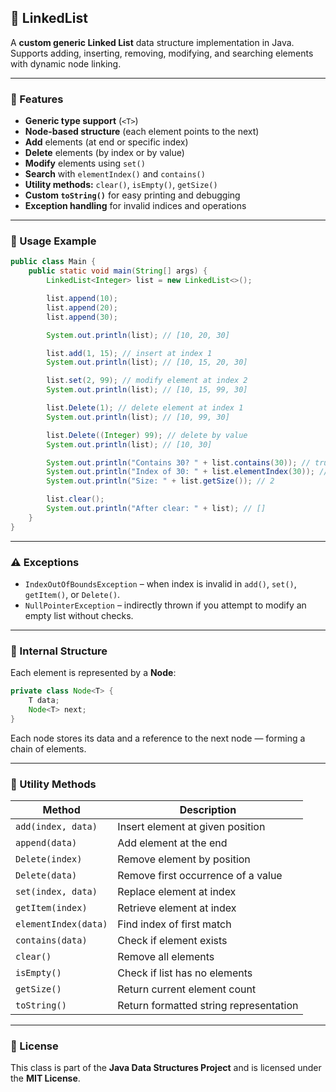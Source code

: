 ## 🧩 LinkedList

A **custom generic Linked List** data structure implementation in Java.
Supports adding, inserting, removing, modifying, and searching elements with dynamic node linking.

---

### 📌 Features

*  **Generic type support** (`<T>`)
*  **Node-based structure** (each element points to the next)
*  **Add** elements (at end or specific index)
*  **Delete** elements (by index or by value)
*  **Modify** elements using `set()`
*  **Search** with `elementIndex()` and `contains()`
*  **Utility methods:** `clear()`, `isEmpty()`, `getSize()`
*  **Custom `toString()`** for easy printing and debugging
*  **Exception handling** for invalid indices and operations

---

### 🚀 Usage Example

```java
public class Main {
    public static void main(String[] args) {
        LinkedList<Integer> list = new LinkedList<>();

        list.append(10);
        list.append(20);
        list.append(30);

        System.out.println(list); // [10, 20, 30]

        list.add(1, 15); // insert at index 1
        System.out.println(list); // [10, 15, 20, 30]

        list.set(2, 99); // modify element at index 2
        System.out.println(list); // [10, 15, 99, 30]

        list.Delete(1); // delete element at index 1
        System.out.println(list); // [10, 99, 30]

        list.Delete((Integer) 99); // delete by value
        System.out.println(list); // [10, 30]

        System.out.println("Contains 30? " + list.contains(30)); // true
        System.out.println("Index of 30: " + list.elementIndex(30)); // 1
        System.out.println("Size: " + list.getSize()); // 2

        list.clear();
        System.out.println("After clear: " + list); // []
    }
}
```

---

### ⚠️ Exceptions

* `IndexOutOfBoundsException` – when index is invalid in `add()`, `set()`, `getItem()`, or `Delete()`.
* `NullPointerException` – indirectly thrown if you attempt to modify an empty list without checks.

---

### 🧠 Internal Structure

Each element is represented by a **Node**:

```java
private class Node<T> {
    T data;
    Node<T> next;
}
```

Each node stores its data and a reference to the next node — forming a chain of elements.

---

### 🧰 Utility Methods

| Method               | Description                            |
| -------------------- | -------------------------------------- |
| `add(index, data)`   | Insert element at given position       |
| `append(data)`       | Add element at the end                 |
| `Delete(index)`      | Remove element by position             |
| `Delete(data)`       | Remove first occurrence of a value     |
| `set(index, data)`   | Replace element at index               |
| `getItem(index)`     | Retrieve element at index              |
| `elementIndex(data)` | Find index of first match              |
| `contains(data)`     | Check if element exists                |
| `clear()`            | Remove all elements                    |
| `isEmpty()`          | Check if list has no elements          |
| `getSize()`          | Return current element count           |
| `toString()`         | Return formatted string representation |

---

### 📜 License

This class is part of the **Java Data Structures Project**
and is licensed under the **MIT License**.
